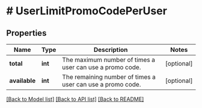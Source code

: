 # # UserLimitPromoCodePerUser

## Properties

Name | Type | Description | Notes
------------ | ------------- | ------------- | -------------
**total** | **int** | The maximum number of times a user can use a promo code. | [optional]
**available** | **int** | The remaining number of times a user can use a promo code. | [optional]

[[Back to Model list]](../../README.md#models) [[Back to API list]](../../README.md#endpoints) [[Back to README]](../../README.md)
